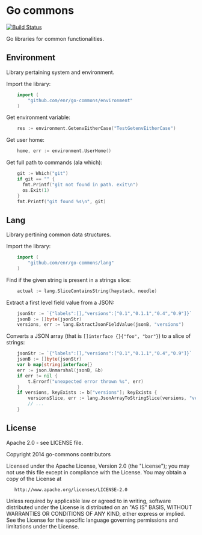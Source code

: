 Go commons
==========

[![Build Status](https://travis-ci.org/enr/go-commons.png?branch=master)](https://travis-ci.org/enr/go-commons)

Go libraries for common functionalities.

Environment
-----------

Library pertaining system and environment.

Import the library:

```Go
    import (
        "github.com/enr/go-commons/environment"
    )
```

Get environment variable:

```Go
    res := environment.GetenvEitherCase("TestGetenvEitherCase")
```

Get user home:

```Go
    home, err := environment.UserHome()
```

Get full path to commands (ala which):

```Go
    git := Which("git")
    if git == "" {
      fmt.Printf("git not found in path. exit\n")
      os.Exit(1)
    }
    fmt.Printf("git found %s\n", git)
```


Lang
----

Library pertining common data structures.

Import the library:

```Go
    import (
        "github.com/enr/go-commons/lang"
    )
```

Find if the given string is present in a strings slice:

```Go
    actual := lang.SliceContainsString(haystack, needle)
```

Extract a first level field value from a JSON:

```Go
    jsonStr := `{"labels":[],"versions":["0.1","0.1.1","0.4","0.9"]}`
    jsonB := []byte(jsonStr)
    versions, err := lang.ExtractJsonFieldValue(jsonB, "versions")
```

Converts a JSON array (that is `[]interface {}{"foo", "bar"}`) to a slice of strings:

```Go
    jsonStr := `{"labels":[],"versions":["0.1","0.1.1","0.4","0.9"]}`
    jsonB := []byte(jsonStr)
    var b map[string]interface{}
    err := json.Unmarshal(jsonB, &b)
    if err != nil {
        t.Errorf("unexpected error thrown %s", err)
    }
    if versions, keyExists := b["versions"]; keyExists {
        versionsSlice, err := lang.JsonArrayToStringSlice(versions, "versions")
        // ...
    }
```


License
-------

Apache 2.0 - see LICENSE file.

   Copyright 2014 go-commons contributors

   Licensed under the Apache License, Version 2.0 (the "License");
   you may not use this file except in compliance with the License.
   You may obtain a copy of the License at

       http://www.apache.org/licenses/LICENSE-2.0

   Unless required by applicable law or agreed to in writing, software
   distributed under the License is distributed on an "AS IS" BASIS,
   WITHOUT WARRANTIES OR CONDITIONS OF ANY KIND, either express or implied.
   See the License for the specific language governing permissions and
   limitations under the License.
